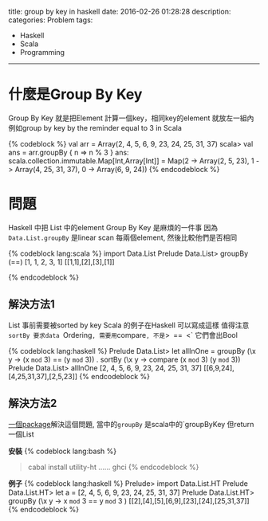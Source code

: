 title: group by key in haskell
date: 2016-02-26 01:28:28
description: 
categories: Problem
tags:
- Haskell
- Scala
- Programming
---

# 什麼是Group By Key
Group By Key 就是把Element 計算一個key，相同key的element 就放左一組內
例如group by key by the reminder equal to 3 in Scala

{% codeblock %}
val arr = Array(2, 4, 5, 6, 9, 23, 24, 25, 31, 37)
scala> val ans = arr.groupBy { n => n % 3 }
ans: scala.collection.immutable.Map[Int,Array[Int]] = Map(2 -> Array(2, 5, 23), 1 -> Array(4, 25, 31, 37), 0 -> Array(6, 9, 24))
{% endcodeblock %}

# 問題
Haskell 中把 List 中的element Group By Key 是麻煩的一件事
因為`Data.List.groupBy` 是linear scan 每兩個element, 然後比較他們是否相同

{% codeblock lang:scala %}
import Data.List
Prelude Data.List> groupBy (==) [1, 1, 2, 3, 1] 
[[1,1],[2],[3],[1]]

{% endcodeblock %}

## 解決方法1
List 事前需要被sorted by key 
Scala 的例子在Haskell 可以寫成這樣
值得注意`sortBy 要求data `Ordering`, 需要用`compare`, 不是`>` `==` `<` 它們會出Bool

{% codeblock lang:haskell %}
Prelude Data.List> let allInOne = groupBy (\x y -> (x `mod` 3) == (y `mod` 3)) . sortBy (\x y -> compare (x `mod` 3) (y `mod` 3))
Prelude Data.List> allInOne [2, 4, 5, 6, 9, 23, 24, 25, 31, 37]
[[6,9,24],[4,25,31,37],[2,5,23]]
{% endcodeblock %}

## 解決方法2
[一個package](https://hackage.haskell.org/package/utility-ht-0.0.11/docs/Data-List-Key.html)解決這個問題, 當中的`groupBy` 是scala中的`groupByKey 但return 一個List

**安裝**
{% codeblock lang:bash %}
> cabal install utility-ht
> ......
> ghci
{% endcodeblock %}

**例子**
{% codeblock lang:haskell %}
Prelude> import Data.List.HT
Prelude Data.List.HT> let a = [2, 4, 5, 6, 9, 23, 24, 25, 31, 37]
Prelude Data.List.HT> groupBy (\x y -> x `mod` 3 == y `mod` 3 )
[[2],[4],[5],[6,9],[23],[24],[25,31,37]]
{% endcodeblock %}



